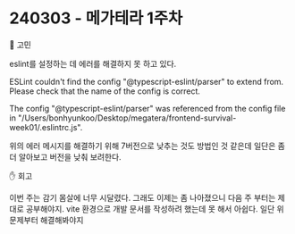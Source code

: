 # 240303 - 메가테라 1주차

🧐 고민



eslint를 설정하는 데 에러를 해결하지 못 하고 있다.



ESLint couldn't find the config "@typescript-eslint/parser" to extend from. Please check that the name of the config is correct.

The config "@typescript-eslint/parser" was referenced from the config file in "/Users/bonhyunkoo/Desktop/megatera/frontend-survival-week01/.eslintrc.js".



위의 에러 메시지를 해결하기 위해 7버전으로 낮추는 것도 방법인 것 같은데 일단은 좀 더 알아보고 버전을 낮춰 보려한다.



✋ 회고



이번 주는 감기 몸살에 너무 시달렸다. 그래도 이제는 좀 나아졌으니 다음 주 부터는 제대로 공부해야지. vite 환경으로 개발 문서를 작성하려 했는데 못 해서 아쉽다. 일단 위 문제부터 해결해봐야지
